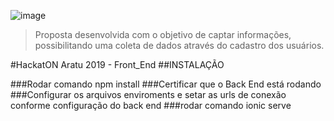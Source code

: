![image](https://user-images.githubusercontent.com/26856017/64269434-41178e80-cf10-11e9-8be2-c7a96bafe409.png)

> Proposta desenvolvida com o objetivo de captar informações,
> possibilitando uma coleta de dados através do cadastro dos
> usuários.


#HackatON Aratu 2019 - Front_End
##INSTALAÇÃO

###Rodar comando npm install
###Certificar que o Back End está rodando
###Configurar os arquivos enviroments e setar as urls de conexão conforme configuração do back end
###rodar comando ionic serve
